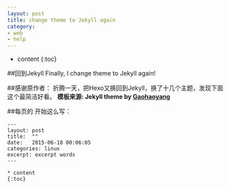 ```yaml
---
layout: post
title: change theme to Jekyll again
category: 
- web
- help
---
```


* content
{:toc}

##回到Jekyll
Finally, I change theme to Jekyll again!

##感谢原作者：
折腾一天，把Hexo又换回到Jekyll，换了十几个主题，发现下面这个最简洁好看。
**模板来源:  Jekyll theme by [Gaohaoyang](https://github.com/Gaohaoyang/gaohaoyang.github.io)**

##每页的 开始这么写：  

```
---
layout: post
title:  ""
date:   2015-06-18 00:06:05
categories: linux
excerpt: excerpt words
---

* content
{:toc}

```